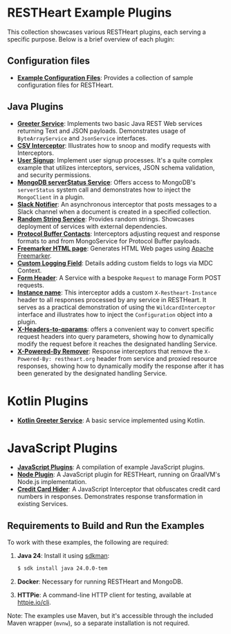 # RESTHeart Example Plugins

This collection showcases various RESTHeart plugins, each serving a specific purpose. Below is a brief overview of each plugin:

## Configuration files

- **[Example Configuration Files](example-conf-files/README.md)**: Provides a collection of sample configuration files for RESTHeart.

## Java Plugins

 - **[Greeter Service](greeter-service/README.md)**: Implements two basic Java REST Web services returning Text and JSON payloads. Demonstrates usage of `ByteArrayService` and `JsonService` interfaces.
 - **[CSV Interceptor](csv-interceptor/README.md)**: Illustrates how to snoop and modify requests with Interceptors.
 - **[User Signup](user-signup/README.md)**: Implement user signup processes. It's a quite complex example that utilizes interceptors, services, JSON schema validation, and security permissions.
 - **[MongoDB serverStatus Service](mongo-status-service/README.md)**: Offers access to MongoDB's `serverStatus` system call and demonstrates how to inject the `MongoClient` in a plugin.
 - **[Slack Notifier](slack-notifier/README.md)**: An asynchronous interceptor that posts messages to a Slack channel when a document is created in a specified collection.
 - **[Random String Service](random-string-service/README.md)**: Provides random strings. Showcases deployment of services with external dependencies.
 - **[Protocol Buffer Contacts](protobuffer-contacts/README.md)**: Interceptors adjusting request and response formats to and from MongoService for Protocol Buffer payloads.
 - **[Freemarker HTML page](freemarker/README.md)**: Generates HTML Web pages using [Apache Freemarker](https://freemarker.apache.org/).
 - **[Custom Logging Field](custom-logging-field/README.md)**: Details adding custom fields to logs via MDC Context.
 - **[Form Header](form-header/README.md)**: A Service with a bespoke `Request` to manage Form POST requests.
 - **[Instance name](instance-name/README.md)**: This interceptor adds a custom `X-Restheart-Instance` header to all responses processed by any service in RESTHeart. It serves as a practical demonstration of using the `WildcardInterceptor` interface and illustrates how to inject the `Configuration` object into a plugin.
 - **[X-Headers-to-qparams](x-headers-to-qparams/README.md)**:  offers a convenient way to convert specific request headers into query parameters, showing how to dynamically modify the request before it reaches the designated handling Service.
 - **[X-Powered-By Remover](x-powered-by-remover/README.md)**: Response interceptors that remove the `X-Powered-By: restheart.org` header from service and proxied resource responses, showing how to dynamically modify the response after it has been generated by the designated handling Service.

# Kotlin Plugins

- **[Kotlin Greeter Service](kotlin-greeter-service/README.md)**: A basic service implemented using Kotlin.

# JavaScript Plugins

- **[JavaScript Plugins](js-plugin/README.md)**: A compilation of example JavaScript plugins.
- **[Node Plugin](node-plugin/README.md)**: A JavaScript plugin for RESTHeart, running on GraalVM's Node.js implementation.
- **[Credit Card Hider](credit-card-hider/README.md)**: A JavaScript Interceptor that obfuscates credit card numbers in responses. Demonstrates response transformation in existing Services.

## Requirements to Build and Run the Examples

To work with these examples, the following are required:

1. **Java 24**: Install it using [sdkman](https://sdkman.io/):
   ```bash
   $ sdk install java 24.0.0-tem
   ```

2. **Docker**: Necessary for running RESTHeart and MongoDB.

3. **HTTPie**: A command-line HTTP client for testing, available at [httpie.io/cli](https://httpie.io/cli).

Note: The examples use Maven, but it's accessible through the included Maven wrapper (`mvnw`), so a separate installation is not required.
